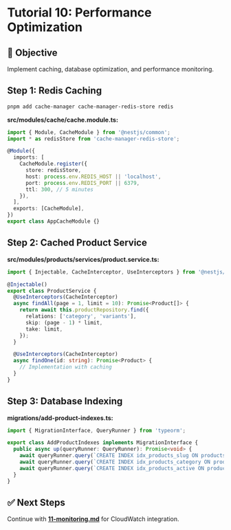 # Tutorial 10: Performance Optimization

## 🎯 Objective
Implement caching, database optimization, and performance monitoring.

## Step 1: Redis Caching

```bash
pnpm add cache-manager cache-manager-redis-store redis
```

**src/modules/cache/cache.module.ts:**
```typescript
import { Module, CacheModule } from '@nestjs/common';
import * as redisStore from 'cache-manager-redis-store';

@Module({
  imports: [
    CacheModule.register({
      store: redisStore,
      host: process.env.REDIS_HOST || 'localhost',
      port: process.env.REDIS_PORT || 6379,
      ttl: 300, // 5 minutes
    }),
  ],
  exports: [CacheModule],
})
export class AppCacheModule {}
```

## Step 2: Cached Product Service

**src/modules/products/services/product.service.ts:**
```typescript
import { Injectable, CacheInterceptor, UseInterceptors } from '@nestjs/common';

@Injectable()
export class ProductService {
  @UseInterceptors(CacheInterceptor)
  async findAll(page = 1, limit = 10): Promise<Product[]> {
    return await this.productRepository.find({
      relations: ['category', 'variants'],
      skip: (page - 1) * limit,
      take: limit,
    });
  }

  @UseInterceptors(CacheInterceptor)
  async findOne(id: string): Promise<Product> {
    // Implementation with caching
  }
}
```

## Step 3: Database Indexing

**migrations/add-product-indexes.ts:**
```typescript
import { MigrationInterface, QueryRunner } from 'typeorm';

export class AddProductIndexes implements MigrationInterface {
  public async up(queryRunner: QueryRunner): Promise<void> {
    await queryRunner.query(`CREATE INDEX idx_products_slug ON products(slug)`);
    await queryRunner.query(`CREATE INDEX idx_products_category ON products(category_id)`);
    await queryRunner.query(`CREATE INDEX idx_products_active ON products(is_active)`);
  }
}
```

## ✅ Next Steps
Continue with **[11-monitoring.md](./11-monitoring.md)** for CloudWatch integration.